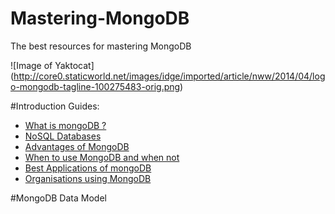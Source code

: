 # Mastering-MongoDB
The best resources for mastering MongoDB

![Image of Yaktocat]
(http://core0.staticworld.net/images/idge/imported/article/nww/2014/04/logo-mongodb-tagline-100275483-orig.png)

#Introduction Guides:
* [What is mongoDB ?](#)
* [NoSQL Databases](http://google.com)       
* [Advantages of MongoDB](http://google.com)
* [When to use MongoDB and when not](http://google.com)
* [Best Applications of mongoDB](http://google.com)
* [Organisations using MongoDB](http://google.com)

#MongoDB Data Model

